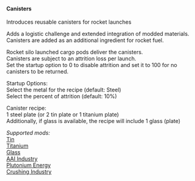 #### Canisters
Introduces reusable canisters for rocket launches  

Adds a logistic challenge and extended integration of modded materials.  
Canisters are added as an additional ingredient for rocket fuel.  

Rocket silo launched cargo pods deliver the canisters.  
Canisters are subject to an attrition loss per launch.  
Set the startup option to 0 to disable attrition and set it to 100 for no canisters to be returned.  

Startup Options:  
Select the metal for the recipe (default: Steel)  
Select the percent of attrition (default: 10%)  

Canister recipe:  
1 steel plate (or 2 tin plate or 1 titanium plate)  
Additionally, if glass is available, the recipe will include 1 glass (plate)  

*Supported mods:*  
[Tin](https://mods.factorio.com/mod/bztin)  
[Titanium](https://mods.factorio.com/mod/bztitanium)  
[Glass](https://mods.factorio.com/mod/Glass)  
[AAI Industry](https://mods.factorio.com/mod/aai-industry)  
[Plutonium Energy](https://mods.factorio.com/mod/PlutoniumEnergy)  
[Crushing Industry](https://mods.factorio.com/mod/crushing-industry)
